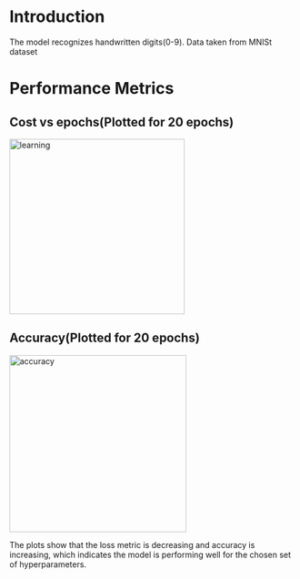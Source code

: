 # Introduction
The model recognizes handwritten digits(0-9). Data taken from MNISt dataset

# Performance Metrics
## Cost vs epochs(Plotted for 20 epochs)
<img width="308" alt="learning" src="https://user-images.githubusercontent.com/87447180/193534333-89541012-5734-430d-b2ae-b527eda4ca09.png">


## Accuracy(Plotted for 20 epochs)
<img width="311" alt="accuracy" src="https://user-images.githubusercontent.com/87447180/193534372-082eedec-ba9d-423d-a140-9d41a0235408.png">


The plots show that the loss metric is decreasing and accuracy is increasing, which indicates the model is performing well for the chosen set of hyperparameters.
